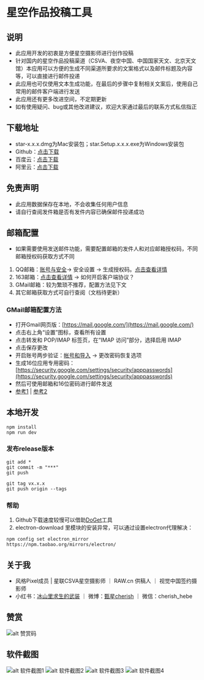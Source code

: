 # 星空作品投稿工具
## 说明
- 此应用开发的初衷是方便星空摄影师进行创作投稿
- 针对国内的星空作品投稿渠道（CSVA、夜空中国、中国国家天文、北京天文馆）本应用可以方便的生成不同渠道所要求的文案格式以及邮件标题及内容等，可以直接进行邮件投递
- 此应用也可仅使用文本生成功能，在最后的步骤中复制相关文案后，使用自己常用的邮件客户端进行发送
- 此应用还有更多改进空间，不定期更新
- 如有使用疑问、bug或其他改进建议，欢迎大家通过最后的联系方式私信指正

## 下载地址
- star-x.x.x.dmg为Mac安装包；star.Setup.x.x.x.exe为Windows安装包
- Github：[点击下载](https://github.com/zmqcherish/star-submit/releases)
- 百度云：[点击下载](https://pan.baidu.com/s/1qr5c1Eu4nI8FcU8730bz8Q?pwd=star)
- 阿里云：[点击下载](https://www.aliyundrive.com/s/S7sKNxBC3mr)
## 免责声明
- 此应用数据保存在本地，不会收集任何用户信息
- 请自行查阅发件箱是否有发件内容已确保邮件投递成功

## 邮箱配置
- 如果需要使用发送邮件功能，需要配置邮箱的发件人和对应邮箱授权码，不同邮箱授权码获取方式不同
1. QQ邮箱：[账号与安全](https://wx.mail.qq.com/account)-> 安全设置 -> 生成授权码。[点击查看详情](https://wx.mail.qq.com/list/readtemplate?name=app_intro.html#/agreement/authorizationCode)
2. 163邮箱：[点击查看详情](https://help.mail.163.com/faq.do?m=list&categoryID=90) -> 如何开启客户端协议？
3. GMail邮箱：较为繁琐不推荐，配置方法见下文
4. 其它邮箱获取方式可自行查阅（文档待更新）
### GMail邮箱配置方法
- 打开Gmail网页版：[https://mail.google.com/](https://mail.google.com/)
- 点击右上角“设置”图标，查看所有设置
- 点击转发和 POP/IMAP 标签页，在“IMAP 访问”部分，选择启用 IMAP
- 点击保存更改
- 开启账号两步验证：[帐号和导入](https://mail.google.com/mail/u/0/#settings/accounts) -> 更改密码恢复选项
- 生成16位应用专用密码：[https://security.google.com/settings/security/apppasswords](https://security.google.com/settings/security/apppasswords)
- 然后可使用邮箱和16位密码进行邮件发送
- [参考1](https://support.google.com/mail/answer/75725?hl=zh-CN) | [参考2](https://blog.csdn.net/bichir/article/details/51506474)


## 本地开发
```
npm install
npm run dev
```

### 发布release版本
```
git add *
git commit -m "***"
git push

git tag vx.x.x
git push origin --tags
```

### 帮助
1. Github下载速度较慢可以借助[DoGet](https://doget.nocsdn.com/#/)工具
2. electron-download 里模块的安装异常，可以通过设置electron代理解决：
```
npm config set electron_mirror https://npm.taobao.org/mirrors/electron/
```

## 关于我
- 风格Pixel成员 | 星联CSVA星空摄影师 ｜ RAW.cn 供稿人 ｜ 视觉中国签约摄影师
- 小红书：[冰山里求生的武装](https://www.xiaohongshu.com/user/profile/5d20bde80000000010013003) ｜ 微博：[甄星cherish](https://weibo.com/zmqcherish) ｜ 微信：cherish_hebe

## 赞赏
![alt 赞赏码](https://s1.ax1x.com/2023/07/19/pC7Upee.jpg)
## 软件截图
![alt 软件截图1](https://s1.ax1x.com/2023/07/18/pCTYwU1.png)
![alt 软件截图2](https://s1.ax1x.com/2023/07/18/pCTY04x.png)
![alt 软件截图3](https://s1.ax1x.com/2023/07/18/pCTYDC6.png)
![alt 软件截图4](https://s1.ax1x.com/2023/07/18/pCTYsgO.png)